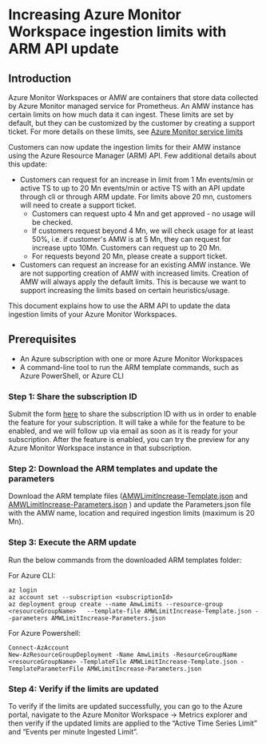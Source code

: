 # Increasing Azure Monitor Workspace ingestion limits with ARM API update

## Introduction
Azure Monitor Workspaces or AMW are containers that store data collected by Azure Monitor managed service for Prometheus. An AMW instance has certain limits on how much data it can ingest. These limits are set by default, but they can be customized by the customer by creating a support ticket. For more details on these limits, see [Azure Monitor service limits](https://learn.microsoft.com/azure/azure-monitor/service-limits#prometheus-metrics)

Customers can now update the ingestion limits for their AMW instance using the Azure Resource Manager (ARM) API. Few additional details about this update:
- Customers can request for an increase in limit from 1 Mn events/min or active TS to up to 20 Mn events/min or active TS with an API update through cli or through ARM update. For limits above 20 mn, customers will need to create a support ticket.
  - Customers can request upto 4 Mn and get approved - no usage will be checked.
  - If customers request beyond 4 Mn, we will check usage for at least 50%, i.e. if customer's AMW is at 5 Mn, they can request for increase upto 10Mn. Customers can request up to 20 Mn.
  - For requests beyond 20 Mn, please create a support ticket.
- Customers can request an increase for an existing AMW instance. We are not supporting creation of AMW with increased limits. Creation of AMW will always apply the default limits. This is because we want to support increasing the limits based on certain heuristics/usage.

This document explains how to use the ARM API to update the data ingestion limits of your Azure Monitor Workspaces. 

## Prerequisites

- An Azure subscription with one or more Azure Monitor Workspaces
- A command-line tool to run the ARM template commands, such as Azure PowerShell, or Azure CLI


### Step 1: Share the subscription ID

Submit the form [here](https://forms.microsoft.com/r/8P9F2GS7k4) to share the subscription ID with us in order to enable the feature for your subscription. It will take a while for the feature to be enabled, and we will follow up via email as soon as it is ready for your subscription. After the feature is enabled, you can try the preview for any Azure Monitor Workspace instance in that subscription.

### Step 2: Download the ARM templates and update the parameters

Download the ARM template files ([AMWLimitIncrease-Template.json](./AMWLimitIncrease-Template.json) and [AMWLimitIncrease-Parameters.json](./AMWLimitIncrease-Parameters.json) ) and update the Parameters.json file with the AMW name, location and required ingestion limits (maximum is 20 Mn).

### Step 3: Execute the ARM update

Run the below commands from the downloaded ARM templates folder:

For Azure CLI:

```azurecli
az login
az account set --subscription <subscriptionId>
az deployment group create --name AmwLimits --resource-group <resourceGroupName>   --template-file AMWLimitIncrease-Template.json --parameters AMWLimitIncrease-Parameters.json
```

For Azure Powershell:

```
Connect-AzAccount
New-AzResourceGroupDeployment -Name AmwLimits -ResourceGroupName  <resourceGroupName> -TemplateFile AMWLimitIncrease-Template.json -TemplateParameterFile AMWLimitIncrease-Parameters.json
```

### Step 4: Verify if the limits are updated

To verify if the limits are updated successfully, you can go to the Azure portal, navigate to the Azure Monitor Workspace -> Metrics explorer and then verify if the updated limits are applied to the “Active Time Series Limit” and “Events per minute Ingested Limit”.

